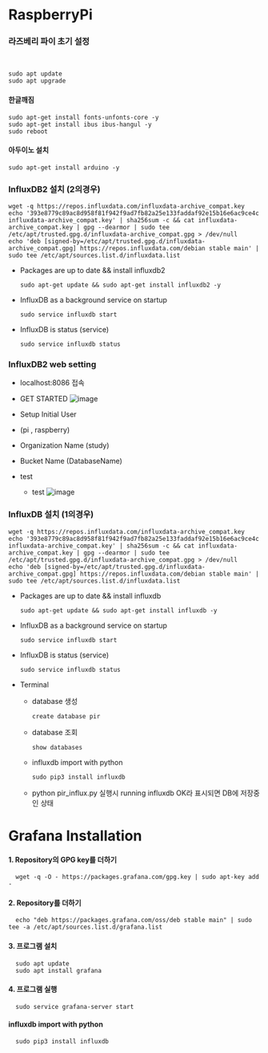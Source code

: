 # RaspberryPi

<h3>라즈베리 파이 초기 설정</h3>
<br>
  
    sudo apt update
    sudo apt upgrade

<h4>한글깨짐</h4>
    
    sudo apt-get install fonts-unfonts-core -y
    sudo apt-get install ibus ibus-hangul -y
    sudo reboot

<h4>아두이노 설치</h4>

    sudo apt-get install arduino -y

<h3>InfluxDB2 설치 (2의경우)</h3>

    wget -q https://repos.influxdata.com/influxdata-archive_compat.key
    echo '393e8779c89ac8d958f81f942f9ad7fb82a25e133faddaf92e15b16e6ac9ce4c influxdata-archive_compat.key' | sha256sum -c && cat influxdata-archive_compat.key | gpg --dearmor | sudo tee /etc/apt/trusted.gpg.d/influxdata-archive_compat.gpg > /dev/null
    echo 'deb [signed-by=/etc/apt/trusted.gpg.d/influxdata-archive_compat.gpg] https://repos.influxdata.com/debian stable main' | sudo tee /etc/apt/sources.list.d/influxdata.list


* Packages are up to date && install influxdb2

      sudo apt-get update && sudo apt-get install influxdb2 -y

* InfluxDB as a background service on startup

      sudo service influxdb start
  
* InfluxDB is status (service)

      sudo service influxdb status

<h3>InfluxDB2 web setting </h3>

* localhost:8086 접속

* GET STARTED
  ![image](https://github.com/ikk5515/RaspberryPi/assets/22267184/6fbe50d0-a6c9-433f-9e37-1a5027b314b2)

* Setup Initial User
* (pi , raspberry)
* Organization Name (study)
* Bucket Name (DatabaseName)
* test
  * test
![image](https://github.com/ikk5515/RaspberryPi/assets/22267184/6c0f0f75-35f7-4611-bd0c-c5eac3139b65)


<h3>InfluxDB 설치 (1의경우)</h3>

    wget -q https://repos.influxdata.com/influxdata-archive_compat.key
    echo '393e8779c89ac8d958f81f942f9ad7fb82a25e133faddaf92e15b16e6ac9ce4c influxdata-archive_compat.key' | sha256sum -c && cat influxdata-archive_compat.key | gpg --dearmor | sudo tee /etc/apt/trusted.gpg.d/influxdata-archive_compat.gpg > /dev/null
    echo 'deb [signed-by=/etc/apt/trusted.gpg.d/influxdata-archive_compat.gpg] https://repos.influxdata.com/debian stable main' | sudo tee /etc/apt/sources.list.d/influxdata.list


* Packages are up to date && install influxdb

      sudo apt-get update && sudo apt-get install influxdb -y

* InfluxDB as a background service on startup

      sudo service influxdb start
  
* InfluxDB is status (service)

      sudo service influxdb status


* Terminal
  * database 생성
  
        create database pir

  * database 조회
 
        show databases

  * influxdb import with python

        sudo pip3 install influxdb

  * python pir_influx.py 실행시 running influxdb OK라 표시되면 DB에 저장중인 상태


# Grafana Installation

<h4>1. Repository의 GPG key를 더하기</h4>

      wget -q -O - https://packages.grafana.com/gpg.key | sudo apt-key add -

<h4>2. Repository를 더하기</h4>

      echo "deb https://packages.grafana.com/oss/deb stable main" | sudo tee -a /etc/apt/sources.list.d/grafana.list

<h4>3. 프로그램 설치</h4>

      sudo apt update
      sudo apt install grafana

<h4>4. 프로그램 실행</h4>

      sudo service grafana-server start

<h4>influxdb import with python</h4>

      sudo pip3 install influxdb
      
